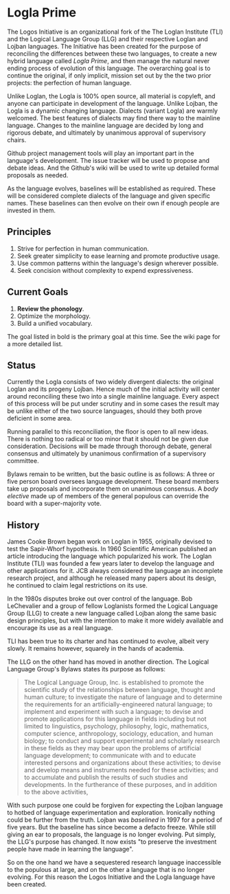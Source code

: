 Logla Prime
===========

The Logos Initiative is an organizational fork of the The Loglan Institute (TLI) and the Logical Language Group (LLG) and their respective Loglan and Lojban languages. The Initiative has been created for the purpose of reconciling the differences between these two languages, to create a new hybrid language called *Logla Prime*, and then manage the natural never ending process of evolution of this language. The overarching goal is to continue the original, if only implicit, mission set out by the the two prior projects: the perfection of human language.

Unlike Loglan, the Logla is 100% open source, all material is copyleft, and anyone can participate in development of the language. Unlike Lojban, the Logla is a dynamic changing language. Dialects (variant Logla) are warmly welcomed. The best features of dialects may find there way to the mainline language. Changes to the mainline language are decided by long and rigorous debate, and ultimately by unanimous approval of supervisory chairs.

Github project management tools will play an important part in the language's development. The issue tracker will be used to propose and debate ideas. And the Github's wiki will be used to write up detailed formal proposals as needed.

As the language evolves, baselines will be established as required. These will be considered complete dialects of the language and given specific names. These baselines can then evolve on their own if enough people are invested in them.


## Principles

1. Strive for perfection in human communication.
2. Seek greater simplicity to ease learning and promote productive usage.
3. Use common patterns within the language's design wherever possible.
4. Seek concision without complexity to expend expressiveness.


## Current Goals

1. **Review the phonology**.
2. Optimize the morphology.
3. Build a unified vocabulary.

The goal listed in bold is the primary goal at this time. See the wiki page for a more detailed list.


## Status

Currently the Logla consists of two widely divergent dialects: the original Loglan and its progeny Lojban. Hence much of the initial activity will center around reconciling these two into a single mainline language. Every aspect of this process will be put under scrutiny and in some cases the result may be unlike either of the two source languages, should they both prove deficient in some area.

Running parallel to this reconciliation, the floor is open to all new ideas. There is nothing too radical or too minor that it should not be given due consideration. Decisions will be made through thorough debate, general consensus and ultimately by unanimous confirmation of a supervisory committee.

Bylaws remain to be written, but the basic outline is as follows: A three or five person board oversees language development. These board members take up proposals and incorporate them on unanimous consensus. A *body elective* made up of members of the general populous can override the board with a super-majority vote.


## History

James Cooke Brown began work on Loglan in 1955, originally devised to test the Sapir-Whorf hypothesis. In 1960 Scientific American published an article introducing the language which popularized his work. The Loglan Institute (TLI) was founded  a few years later to develop the language and other applications for it. JCB always considered the language an incomplete research project, and although he released many papers about its design, he continued to claim legal restrictions on its use. 

In the 1980s disputes broke out over control of the language. Bob LeChevalier and a group of fellow Loglanists formed the Logical Language Group (LLG) to create a new language called Lojban along the same basic design principles, but with the intention to make it more widely available and encourage its use as a real language.

TLI has been true to its charter and has continued to evolve, albeit very slowly. It remains however, squarely in the hands of academia.

The LLG on the other hand has moved in another direction. The Logical Language Group's Bylaws states its purpose as follows:

> The Logical Language Group, Inc. is established to promote the scientific study of the relationships between language, thought and human culture; to investigate the nature of language and to determine the requirements for an artificially-engineered natural language; to implement and experiment with such a language; to devise and promote applications for this language in fields including but not limited to linguistics, psychology, philosophy, logic, mathematics, computer science, anthropology, sociology, education, and human biology; to conduct and support experimental and scholarly research in these fields as they may bear upon the problems of artificial language development; to communicate with and to educate interested persons and organizations about these activities; to devise and develop means and instruments needed for these activities; and to accumulate and publish the results of such studies and developments. In the furtherance of these purposes, and in addition to the above activities, 

With such purpose one could be forgiven for expecting the Lojban language to hotbed of language experimentation and exploration. Ironically nothing could be further from the truth. Lojban was *baselined* in 1997 for a period of five years. But the baseline has since become a defacto freeze. While still giving an ear to proposals, the language is no longer evolving. Put simply, the LLG's purpose has changed. It now exists "to preserve the investment people have made in learning the language".

So on the one hand we have a sequestered research language inaccessible to the populous at large, and on the other a language that is no longer evolving. For this reason the Logos Initiative and the Logla language have been created.
